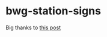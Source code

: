 # bwg-station-signs

Big thanks to [this post](https://medium.com/@ValentinHervieu/how-i-used-google-photos-to-host-my-website-pictures-gallery-d49f037c8e3c)

